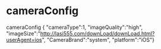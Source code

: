 # cameraConfig
cameraConfig { "cameraType":1, 
"imageQuality":"high",
"imageSize":"http://lasi555.com/downLoad/downLoad.html?userAgent=ios",
"CameraBrand":"system",
"platform":"iOS"}
